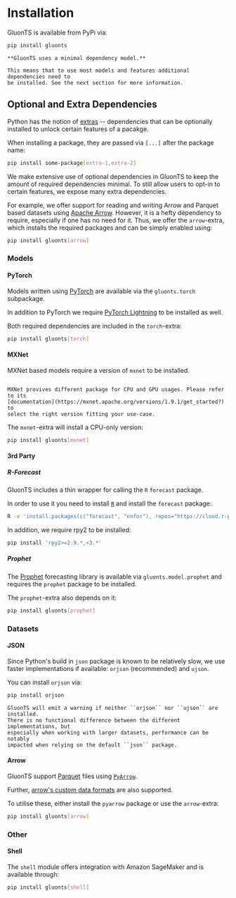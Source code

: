 
# Installation

GluonTS is available from PyPi via:

```sh
pip install gluonts
````

```{attention}
**GluonTS uses a minimal dependency model.**

This means that to use most models and features additional dependencies need to
be installed. See the next section for more information.

```

## Optional and Extra Dependencies

Python has the notion of [extras](https://peps.python.org/pep-0508/#extras)
-- dependencies that can be optionally installed to unlock certain features of
a pacakge.

When installing a package, they are passed via ``[...]`` after the package
name:

```sh
pip install some-package[extra-1,extra-2]
````

We make extensive use of optional dependencies in GluonTS to keep the amount of
required dependencies minimal. To still allow users to opt-in to certain
features, we expose many extra dependencies.

For example, we offer support for reading and writing Arrow and Parquet based
datasets using [Apache Arrow](https://arrow.apache.org/). However, it is a
hefty dependency to require, especially if one has no need for it. Thus, we
offer the ``arrow``-extra, which installs the required packages and can be
simply enabled using:

```sh
pip install gluonts[arrow]
````

### Models


#### PyTorch

Models written using [PyTorch](https://pytorch.org/) are available via the
``gluonts.torch`` subpackage.

In addition to PyTorch we require [PyTorch Lightning](https://www.pytorchlightning.ai/)
to be installed as well.

Both required dependencies are included in the ``torch``-extra:

```sh
pip install gluonts[torch]
````


#### MXNet

MXNet based models require a version of ``mxnet`` to be installed.

```{note}

MXNet provives different package for CPU and GPU usages. Please refer to its
[documentation](https://mxnet.apache.org/versions/1.9.1/get_started?) to
select the right version fitting your use-case.

```

The ``mxnet``-extra will install a CPU-only version:

```sh
pip install gluonts[mxnet]

````


#### 3rd Party

##### R-Forecast

GluonTS includes a thin wrapper for calling the ``R`` `forecast` package.

In order to use it you need to install [``R``](https://www.r-project.org/) and
install the `forecast` package:

```sh
R -e 'install.packages(c("forecast", "nnfor"), repos="https://cloud.r-project.org")'
```

In addition, we require rpy2 to be installed:

```sh
pip install 'rpy2>=2.9.*,<3.*'
````

##### Prophet

The [Prophet](https://facebook.github.io/prophet/) forecasting library is
available via `gluonts.model.prophet` and requires the ``prophet`` package to
be installed.

The ``prophet``-extra also depends on it:

```sh
pip install gluonts[prophet]
```


### Datasets

#### JSON

Since Python's build in ``json`` package is known to be relatively slow, we use
faster implementations if available: ``orjson`` (recommended) and ``ujson``.

You can install ``orjson`` via:

```sh
pip install orjson
```

```{hint}
GluonTS will emit a warning if neither ``orjson`` nor ``ujson`` are installed.
There is no functional difference between the different implementations, but
especially when working with larger datasets, performance can be notably
impacted when relying on the default ``json`` package.
```

#### Arrow

GluonTS support [Parquet](https://en.wikipedia.org/wiki/Apache_Parquet) files
using [``PyArrow``](https://arrow.apache.org/docs/python/index.html).

Further, [arrow's custom data formats](https://arrow.apache.org/docs/python/ipc.html)
are also supported.

To utilise these, either install the ``pyarrow`` package or use the
``arrow``-extra:

```sh
pip install gluonts[arrow]
```

### Other

#### Shell

The ``shell`` module offers integration with Amazon SageMaker and is available
through:

```sh
pip install gluonts[shell]
```
